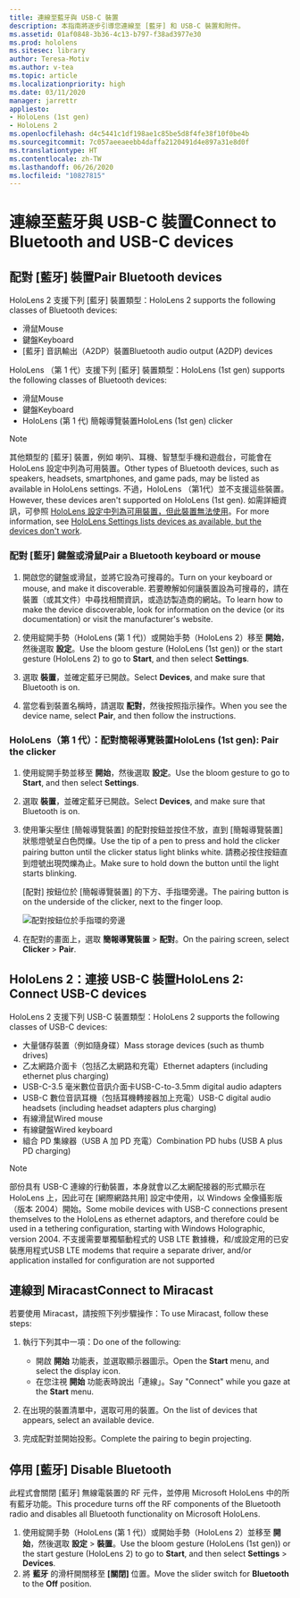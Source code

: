 ```yaml
---
title: 連線至藍牙與 USB-C 裝置
description: 本指南將逐步引導您連線至 [藍牙] 和 USB-C 裝置和附件。
ms.assetid: 01af0848-3b36-4c13-b797-f38ad3977e30
ms.prod: hololens
ms.sitesec: library
author: Teresa-Motiv
ms.author: v-tea
ms.topic: article
ms.localizationpriority: high
ms.date: 03/11/2020
manager: jarrettr
appliesto:
- HoloLens (1st gen)
- HoloLens 2
ms.openlocfilehash: d4c5441c1df198ae1c85be5d8f4fe38f10f0be4b
ms.sourcegitcommit: 7c057aeeaeebb4daffa2120491d4e897a31e8d0f
ms.translationtype: HT
ms.contentlocale: zh-TW
ms.lasthandoff: 06/26/2020
ms.locfileid: "10827815"
---
```

# <span data-ttu-id="6282a-103">連線至藍牙與 USB-C 裝置</span><span class="sxs-lookup"><span data-stu-id="6282a-103">Connect to Bluetooth and USB-C devices</span></span>

## <span data-ttu-id="6282a-104">配對 [藍牙] 裝置</span><span class="sxs-lookup"><span data-stu-id="6282a-104">Pair Bluetooth devices</span></span>

<span data-ttu-id="6282a-105">HoloLens 2 支援下列 [藍牙] 裝置類型：</span><span class="sxs-lookup"><span data-stu-id="6282a-105">HoloLens 2 supports the following classes of Bluetooth devices:</span></span>

- <span data-ttu-id="6282a-106">滑鼠</span><span class="sxs-lookup"><span data-stu-id="6282a-106">Mouse</span></span>
- <span data-ttu-id="6282a-107">鍵盤</span><span class="sxs-lookup"><span data-stu-id="6282a-107">Keyboard</span></span>
- <span data-ttu-id="6282a-108">[藍牙] 音訊輸出（A2DP）裝置</span><span class="sxs-lookup"><span data-stu-id="6282a-108">Bluetooth audio output (A2DP) devices</span></span>

<span data-ttu-id="6282a-109">HoloLens （第 1 代）支援下列 [藍牙] 裝置類型：</span><span class="sxs-lookup"><span data-stu-id="6282a-109">HoloLens (1st gen) supports the following classes of Bluetooth devices:</span></span>

- <span data-ttu-id="6282a-110">滑鼠</span><span class="sxs-lookup"><span data-stu-id="6282a-110">Mouse</span></span>
- <span data-ttu-id="6282a-111">鍵盤</span><span class="sxs-lookup"><span data-stu-id="6282a-111">Keyboard</span></span>
- <span data-ttu-id="6282a-112">HoloLens (第 1 代) 簡報導覽裝置</span><span class="sxs-lookup"><span data-stu-id="6282a-112">HoloLens (1st gen) clicker</span></span>

> [!NOTE]
> <span data-ttu-id="6282a-113">其他類型的 [藍牙] 裝置，例如 喇叭、耳機、智慧型手機和遊戲台，可能會在 HoloLens 設定中列為可用裝置。</span><span class="sxs-lookup"><span data-stu-id="6282a-113">Other types of Bluetooth devices, such as speakers, headsets, smartphones, and game pads, may be listed as available in HoloLens settings.</span></span> <span data-ttu-id="6282a-114">不過，HoloLens （第1代）並不支援這些裝置。</span><span class="sxs-lookup"><span data-stu-id="6282a-114">However, these devices aren't supported on HoloLens (1st gen).</span></span> <span data-ttu-id="6282a-115">如需詳細資訊，可參照 [HoloLens 設定中列為可用裝置，但此裝置無法使用](hololens-FAQ.md#hololens-settings-lists-devices-as-available-but-the-devices-dont-work)。</span><span class="sxs-lookup"><span data-stu-id="6282a-115">For more information, see [HoloLens Settings lists devices as available, but the devices don't work](hololens-FAQ.md#hololens-settings-lists-devices-as-available-but-the-devices-dont-work).</span></span>

### <span data-ttu-id="6282a-116">配對 [藍牙] 鍵盤或滑鼠</span><span class="sxs-lookup"><span data-stu-id="6282a-116">Pair a Bluetooth keyboard or mouse</span></span>

1. <span data-ttu-id="6282a-117">開啟您的鍵盤或滑鼠，並將它設為可搜尋的。</span><span class="sxs-lookup"><span data-stu-id="6282a-117">Turn on your keyboard or mouse, and make it discoverable.</span></span> <span data-ttu-id="6282a-118">若要瞭解如何讓裝置設為可搜尋的，請在裝置（或其文件）中尋找相關資訊，或造訪製造商的網站。</span><span class="sxs-lookup"><span data-stu-id="6282a-118">To learn how to make the device discoverable, look for information on the device (or its documentation) or visit the manufacturer's website.</span></span>

1. <span data-ttu-id="6282a-119">使用綻開手勢（HoloLens (第 1 代)）或開始手勢（HoloLens 2）移至 **開始**，然後選取 **設定**。</span><span class="sxs-lookup"><span data-stu-id="6282a-119">Use the bloom gesture (HoloLens (1st gen)) or the start gesture (HoloLens 2) to go to **Start**, and then select **Settings**.</span></span>
1. <span data-ttu-id="6282a-120">選取 **裝置**，並確定藍牙已開啟。</span><span class="sxs-lookup"><span data-stu-id="6282a-120">Select **Devices**, and make sure that Bluetooth is on.</span></span>  
1. <span data-ttu-id="6282a-121">當您看到裝置名稱時，請選取 **配對**，然後按照指示操作。</span><span class="sxs-lookup"><span data-stu-id="6282a-121">When you see the device name, select **Pair**, and then follow the instructions.</span></span>

### <span data-ttu-id="6282a-122">HoloLens（第 1 代）：配對簡報導覽裝置</span><span class="sxs-lookup"><span data-stu-id="6282a-122">HoloLens (1st gen): Pair the clicker</span></span>

1. <span data-ttu-id="6282a-123">使用綻開手勢並移至 **開始**，然後選取 **設定**。</span><span class="sxs-lookup"><span data-stu-id="6282a-123">Use the bloom gesture to go to **Start**, and then select **Settings**.</span></span>

1. <span data-ttu-id="6282a-124">選取 **裝置**，並確定藍牙已開啟。</span><span class="sxs-lookup"><span data-stu-id="6282a-124">Select **Devices**, and make sure that Bluetooth is on.</span></span>

1. <span data-ttu-id="6282a-125">使用筆尖壓住 [簡報導覽裝置] 的配對按鈕並按住不放，直到 [簡報導覽裝置] 狀態燈號呈白色閃爍。</span><span class="sxs-lookup"><span data-stu-id="6282a-125">Use the tip of a pen to press and hold the clicker pairing button until the clicker status light blinks white.</span></span> <span data-ttu-id="6282a-126">請務必按住按鈕直到燈號出現閃爍為止。</span><span class="sxs-lookup"><span data-stu-id="6282a-126">Make sure to hold down the button until the light starts blinking.</span></span>  

   <span data-ttu-id="6282a-127">[配對] 按鈕位於 [簡報導覽裝置] 的下方、手指環旁邊。</span><span class="sxs-lookup"><span data-stu-id="6282a-127">The pairing button is on the underside of the clicker, next to the finger loop.</span></span>
   
   ![配對按鈕位於手指環的旁邊](images/use-hololens-clicker-1.png)
   
1. <span data-ttu-id="6282a-129">在配對的畫面上，選取 **簡報導覽裝置** > **配對**。</span><span class="sxs-lookup"><span data-stu-id="6282a-129">On the pairing screen, select **Clicker** > **Pair**.</span></span>

## <span data-ttu-id="6282a-130">HoloLens 2：連接 USB-C 裝置</span><span class="sxs-lookup"><span data-stu-id="6282a-130">HoloLens 2: Connect USB-C devices</span></span>

<span data-ttu-id="6282a-131">HoloLens 2 支援下列 USB-C 裝置類型：</span><span class="sxs-lookup"><span data-stu-id="6282a-131">HoloLens 2 supports the following classes of USB-C devices:</span></span>

- <span data-ttu-id="6282a-132">大量儲存裝置（例如隨身碟）</span><span class="sxs-lookup"><span data-stu-id="6282a-132">Mass storage devices (such as thumb drives)</span></span>
- <span data-ttu-id="6282a-133">乙太網路介面卡（包括乙太網路和充電）</span><span class="sxs-lookup"><span data-stu-id="6282a-133">Ethernet adapters (including ethernet plus charging)</span></span>
- <span data-ttu-id="6282a-134">USB-C-3.5 毫米數位音訊介面卡</span><span class="sxs-lookup"><span data-stu-id="6282a-134">USB-C-to-3.5mm digital audio adapters</span></span>
- <span data-ttu-id="6282a-135">USB-C 數位音訊耳機（包括耳機轉接器加上充電）</span><span class="sxs-lookup"><span data-stu-id="6282a-135">USB-C digital audio headsets (including headset adapters plus charging)</span></span>
- <span data-ttu-id="6282a-136">有線滑鼠</span><span class="sxs-lookup"><span data-stu-id="6282a-136">Wired mouse</span></span>
- <span data-ttu-id="6282a-137">有線鍵盤</span><span class="sxs-lookup"><span data-stu-id="6282a-137">Wired keyboard</span></span>
- <span data-ttu-id="6282a-138">組合 PD 集線器（USB A 加 PD 充電）</span><span class="sxs-lookup"><span data-stu-id="6282a-138">Combination PD hubs (USB A plus PD charging)</span></span>

> [!NOTE]
> <span data-ttu-id="6282a-139">部份具有 USB-C 連線的行動裝置，本身就會以乙太網配接器的形式顯示在 HoloLens 上，因此可在 [網際網路共用] 設定中使用，以 Windows 全像攝影版（版本 2004）開始。</span><span class="sxs-lookup"><span data-stu-id="6282a-139">Some mobile devices with USB-C connections present themselves to the HoloLens as ethernet adaptors, and therefore could be used in a tethering configuration, starting with Windows Holographic, version 2004.</span></span> <span data-ttu-id="6282a-140">不支援需要單獨驅動程式的 USB LTE 數據機，和/或設定用的已安裝應用程式</span><span class="sxs-lookup"><span data-stu-id="6282a-140">USB LTE modems that require a separate driver, and/or application installed for configuration are not supported</span></span>

## <span data-ttu-id="6282a-141">連線到 Miracast</span><span class="sxs-lookup"><span data-stu-id="6282a-141">Connect to Miracast</span></span>

<span data-ttu-id="6282a-142">若要使用 Miracast，請按照下列步驟操作：</span><span class="sxs-lookup"><span data-stu-id="6282a-142">To use Miracast, follow these steps:</span></span>

1. <span data-ttu-id="6282a-143">執行下列其中一項：</span><span class="sxs-lookup"><span data-stu-id="6282a-143">Do one of the following:</span></span>  

   - <span data-ttu-id="6282a-144">開啟 **開始** 功能表，並選取顯示器圖示。</span><span class="sxs-lookup"><span data-stu-id="6282a-144">Open the **Start** menu, and select the display icon.</span></span>
   - <span data-ttu-id="6282a-145">在您注視 **開始** 功能表時說出「連線」。</span><span class="sxs-lookup"><span data-stu-id="6282a-145">Say "Connect" while you gaze at the **Start** menu.</span></span>  

1. <span data-ttu-id="6282a-146">在出現的裝置清單中，選取可用的裝置。</span><span class="sxs-lookup"><span data-stu-id="6282a-146">On the list of devices that appears, select an available device.</span></span>
1. <span data-ttu-id="6282a-147">完成配對並開始投影。</span><span class="sxs-lookup"><span data-stu-id="6282a-147">Complete the pairing to begin projecting.</span></span>

## <span data-ttu-id="6282a-148">停用 [藍牙] </span><span class="sxs-lookup"><span data-stu-id="6282a-148">Disable Bluetooth</span></span>

<span data-ttu-id="6282a-149">此程式會關閉 [藍牙] 無線電裝置的 RF 元件，並停用 Microsoft HoloLens 中的所有藍牙功能。</span><span class="sxs-lookup"><span data-stu-id="6282a-149">This procedure turns off the RF components of the Bluetooth radio and disables all Bluetooth functionality on Microsoft HoloLens.</span></span>

1. <span data-ttu-id="6282a-150">使用綻開手勢（HoloLens (第 1 代)）或開始手勢（HoloLens 2）並移至 **開始**，然後選取 **設定** > **裝置**。</span><span class="sxs-lookup"><span data-stu-id="6282a-150">Use the bloom gesture (HoloLens (1st gen)) or the start gesture (HoloLens 2) to go to **Start**, and then select **Settings** > **Devices**.</span></span>
1. <span data-ttu-id="6282a-151">將 **藍牙** 的滑杆開關移至 **[關閉]** 位置。</span><span class="sxs-lookup"><span data-stu-id="6282a-151">Move the slider switch for **Bluetooth** to the **Off** position.</span></span>

